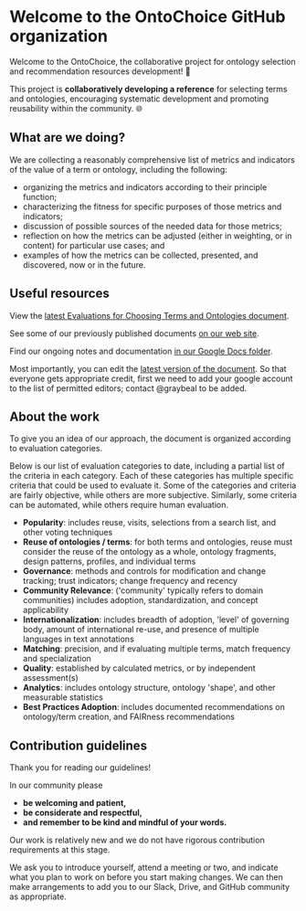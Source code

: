 # Welcome to the OntoChoice GitHub organization
Welcome to the OntoChoice, the collaborative project for ontology selection and recommendation resources development! 🚀

This project is **collaboratively developing a reference** for selecting terms and ontologies, encouraging systematic development and promoting reusability within the community. 🌐

## What are we doing?
We are collecting a reasonably comprehensive list of metrics and indicators of the value of a term or ontology, including the following:
* organizing the metrics and indicators according to their principle function;
* characterizing the fitness for specific purposes of those metrics and indicators;
* discussion of possible sources of the needed data for those metrics;
* reflection on how the metrics can be adjusted (either in weighting, or in content) for particular use cases; and
* examples of how the metrics can be collected, presented, and discovered, now or in the future.

## Useful resources

View the [latest Evaluations for Choosing Terms and Ontologies document](https://docs.google.com/document/d/1vb-icDRYCffAn1z2jK5DmNXiYMmO9bKcri4JC9FpXuc). 

See some of our previously published documents [on our web site](https://ontochoice.github.io/choosing-terms-and-ontologies/).

Find our ongoing notes and documentation [in our Google Docs folder](https://drive.google.com/drive/folders/1Pj0R_4KA_fF2Cg_I0LazMScpkcbXK7AQ).

Most importantly, you can edit the [latest version of the document](https://docs.google.com/document/d/1vb-icDRYCffAn1z2jK5DmNXiYMmO9bKcri4JC9FpXuc). 
So that everyone gets appropriate credit, first we need to add your google account to the list of permitted editors;
contact @graybeal to be added.

## About the work

To give you an idea of our approach, the document is organized according to evaluation categories.

Below is our list of evaluation categories to date, including a partial list of the criteria in each category.
Each of these categories has multiple specific criteria that could be used to evaluate it. 
Some of the categories and criteria are fairly objective, while others are more subjective.
Similarly, some criteria can be automated, while others require human evaluation.

* **Popularity**: includes reuse, visits, selections from a search list, and other voting techniques
* **Reuse of ontologies / terms**: for both terms and ontologies, reuse must consider the reuse of the ontology as a whole, ontology fragments, design patterns, profiles, and individual terms
* **Governance**: methods and controls for modification and change tracking; trust indicators; change frequency and recency
* **Community Relevance**: ('community' typically refers to domain communities) includes adoption, standardization, and concept applicability 
* **Internationalization**: includes breadth of adoption, 'level' of governing body, amount of international re-use, and presence of multiple languages in text annotations 
* **Matching**: precision, and if evaluating multiple terms, match frequency and specialization 
* **Quality**: established by calculated metrics, or by independent assessment(s) 
* **Analytics**: includes ontology structure, ontology 'shape', and other measurable statistics
* **Best Practices Adoption**: includes documented recommendations on ontology/term creation, and FAIRness recommendations

## Contribution guidelines

Thank you for reading our guidelines!

In our community please 
* **be welcoming and patient,**
* **be considerate and respectful,** 
* **and remember to be kind and mindful of your words.**

Our work is relatively new and we do not have rigorous contribution requirements at this stage. 

We ask you to introduce yourself, attend a meeting or two, and indicate what you plan to work on
before you start making changes. We can then make arrangements to add you to our Slack, Drive, 
and GitHub community as appropriate.
